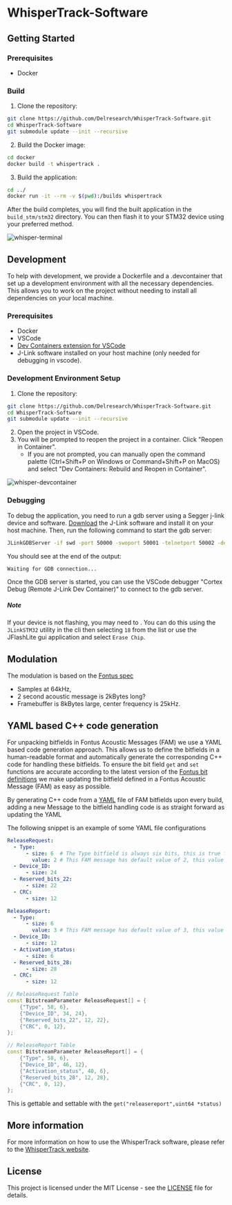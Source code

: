 # WhisperTrack-Software

## Getting Started
### Prerequisites
- Docker

### Build

1. Clone the repository:
```bash
git clone https://github.com/Delresearch/WhisperTrack-Software.git
cd WhisperTrack-Software
git submodule update --init --recursive
```

2. Build the Docker image:
```bash
cd docker
docker build -t whispertrack .
```

3. Build the application:
```bash
cd ../
docker run -it --rm -v $(pwd):/builds whispertrack
```
    
After the build completes, you will find the built application in the `build_stm/stm32` directory. You can then flash it to your STM32 device using your preferred method.

![whisper-terminal](docs/assets/whisper-terminal.gif)
## Development
To help with development, we provide a Dockerfile and a .devcontainer that set up a development environment with all the necessary dependencies. This allows you to work on the project without needing to install all dependencies on your local machine.
### Prerequisites
- Docker
- VSCode
- [Dev Containers extension for VSCode](https://marketplace.visualstudio.com/items?itemName=ms-vscode-remote.remote-containers)
- J-Link software installed on your host machine (only needed for debugging in vscode).
### Development Environment Setup

1. Clone the repository:
```bash
git clone https://github.com/Delresearch/WhisperTrack-Software.git
cd WhisperTrack-Software
git submodule update --init --recursive
```

2. Open the project in VSCode.
3. You will be prompted to reopen the project in a container. Click "Reopen in Container".
    - If you are not prompted, you can manually open the command palette (Ctrl+Shift+P on Windows or Command+Shift+P on MacOS) and select "Dev Containers: Rebuild and Reopen in Container".

![whisper-devcontainer](docs/assets/whisper-devcontainer.gif)
### Debugging
To debug the application, you need to run a gdb server using a Segger j-link device and software. [Download](https://www.segger.com/downloads/jlink/) the J-Link software and install it on your host machine. Then, run the following command to start the gdb server:
```bash
JLinkGDBServer -if swd -port 50000 -swoport 50001 -telnetport 50002 -device STM32L496VG
```
You should see at the end of the output:
```bash
Waiting for GDB connection...
```
Once the GDB server is started, you can use the VSCode debugger "Cortex Debug (Remote J-Link Dev Container)" to connect to the gdb server.
##### Note
If your device is not flashing, you may need to . You can do this using the `JLinkSTM32` utility in the cli then selecting `18` from the list or use the JFlashLite gui application and select `Erase Chip`. 
## Modulation
The modulation is based on the [Fontus spec](./docs/fontus_bit_definitions_v0.1.pdf)

- Samples at 64kHz,
- 2 second acoustic message is 2kBytes long?
- Framebuffer is 8kBytes large, center frequency is 25kHz.

## YAML based C++ code generation
For unpacking bitfields in Fontus Acoustic Messages (FAM) we use a YAML based code generation approach. This allows us to define the bitfields in a human-readable format and automatically generate the corresponding C++ code for handling these bitfields.
To ensure the bit field `get` and `set` functions are accurate according to the latest version of the [Fontus bit definitions](./docs/fontus_bit_definitions_v0.1.pdf) we make updating the bitfield defined in a Fontus Acoustic Message (FAM) as easy as possible. 

By generating C++ code from a [YAML](./codegen/bitstream.yml) file of FAM bitfields upon every build, adding a new Message to the bitfield handling code is as straight forward as updating the YAML

The following snippet is an example of some YAML file configurations
```YAML
ReleaseRequest:
  - Type:
      - size: 6  # The Type bitfield is always six bits, this is true for all fontus acoustic message
        value: 2 # This FAM message has default value of 2, this value must be unique to each FAM
  - Device_ID:
      - size: 24
  - Reserved_bits_22:
      - size: 22
  - CRC:
      - size: 12

ReleaseReport:
  - Type:
      - size: 6
        value: 3 # This FAM message has default value of 3, this value must be unique to each FAM
  - Device_ID:
      - size: 12
  - Activation_status:
      - size: 6
  - Reserved_bits_28:
      - size: 28
  - CRC:
      - size: 12
```
```h++
// ReleaseRequest Table
const BitstreamParameter ReleaseRequest[] = {
    {"Type", 58, 6},
    {"Device_ID", 34, 24},
    {"Reserved_bits_22", 12, 22},
    {"CRC", 0, 12},
};

// ReleaseReport Table
const BitstreamParameter ReleaseReport[] = {
    {"Type", 58, 6},
    {"Device_ID", 46, 12},
    {"Activation_status", 40, 6},
    {"Reserved_bits_28", 12, 28},
    {"CRC", 0, 12},
};
```
This is gettable and settable with the `get("releasereport",uint64 *status)`

## More information
For more information on how to use the WhisperTrack software, please refer to the [WhisperTrack website](https://whispertrackdocs.popotomodem.com).
## License
This project is licensed under the MIT License - see the [LICENSE](./LICENSE) file for details.